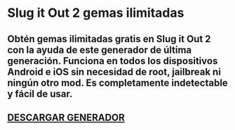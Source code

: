 # Slug it Out 2 gemas ilimitadas
## Obtén gemas ilimitadas gratis en Slug it Out 2 con la ayuda de este generador de última generación. Funciona en todos los dispositivos Android e iOS sin necesidad de root, jailbreak ni ningún otro mod. Es completamente indetectable y fácil de usar.

## [DESCARGAR GENERADOR](https://stellardownload.pro/cl/i/g68gjp)


